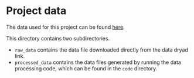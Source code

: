 # Project data

The data used for this project can be found [here](https://datadryad.org/stash/dataset/doi:10.5061/dryad.51c59zw4v).

This directory contains two subdirectories.
* `raw_data` contains the data file downloaded directly from the data dryad link.
* `processed_data` contains the data files generated by running the data processing code, which can be found in the `code` directory.